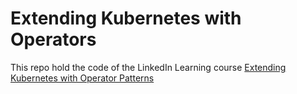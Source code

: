 # Extending Kubernetes with Operators

This repo hold the code of the LinkedIn Learning course [Extending Kubernetes with Operator Patterns](https://www.linkedin.com/learning/extending-kubernetes-with-operator-patterns/start-a-project?autoplay=true&u=2056732)
